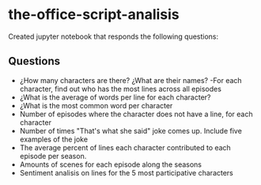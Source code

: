 # the-office-script-analisis

Created jupyter notebook that responds the following questions: 

## Questions
- ¿How many characters are there? ¿What are their names?
-For each character, find out who has the most lines across all episodes
- ¿What is the average of words per line for each character?
- ¿What is the most common word per character
- Number of episodes where the character does not have a line, for each character
- Number of times "That's what she said" joke comes up. Include five examples of the joke
- The average percent of lines each character contributed to each episode per season.
- Amounts of scenes for each episode along the seasons
- Sentiment analisis on lines for the 5 most participative characters
